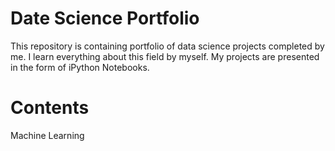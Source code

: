 # Date Science Portfolio
This repository is containing portfolio of data science projects completed by me. I learn everything about this field by myself. My projects are presented in the form of iPython Notebooks.
# Contents
 Machine Learning

